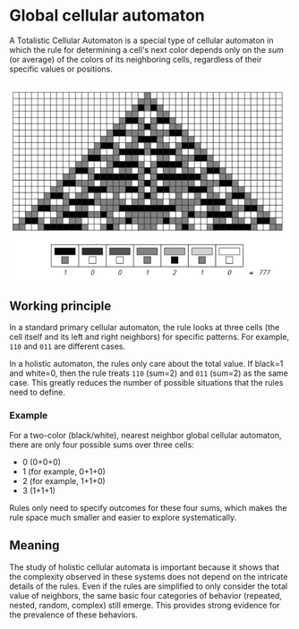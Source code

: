 # Global cellular automaton

A Totalistic Cellular Automaton is a special type of cellular automaton in which the rule for determining a cell's next color depends only on the *sum* (or average) of the colors of its neighboring cells, regardless of their specific values ​​or positions.

![Neighborhood mapping of three-color extreme rules](../../images/chapter3/p60.png)

## Working principle

In a standard primary cellular automaton, the rule looks at three cells (the cell itself and its left and right neighbors) for specific patterns. For example, `110` and `011` are different cases.

In a holistic automaton, the rules only care about the total value. If black=1 and white=0, then the rule treats `110` (sum=2) and `011` (sum=2) as the same case. This greatly reduces the number of possible situations that the rules need to define.

### Example

For a two-color (black/white), nearest neighbor global cellular automaton, there are only four possible sums over three cells:
- 0 (0+0+0)
- 1 (for example, 0+1+0)
- 2 (for example, 1+1+0)
- 3 (1+1+1)

Rules only need to specify outcomes for these four sums, which makes the rule space much smaller and easier to explore systematically.

## Meaning

The study of holistic cellular automata is important because it shows that the complexity observed in these systems does not depend on the intricate details of the rules. Even if the rules are simplified to only consider the total value of neighbors, the same basic four categories of behavior (repeated, nested, random, complex) still emerge. This provides strong evidence for the prevalence of these behaviors.